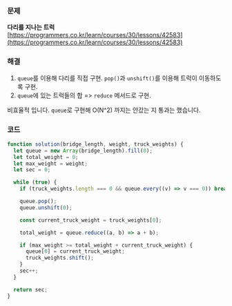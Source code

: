 ### 문제

**다리를 지나는 트럭** [https://programmers.co.kr/learn/courses/30/lessons/42583](https://programmers.co.kr/learn/courses/30/lessons/42583)

### 해결

1. `queue`를 이용해 다리를 직접 구현. `pop()`과 `unshift()`를 이용해 트럭이 이동하도록 구현.
2. `queue`에 있는 트럭들의 합 => `reduce` 메서드로 구현.

비효율적 입니다. `queue`로 구현해 O(N^2) 까지는 안갔는 지 통과는 했습니다.

### 코드

```javascript
function solution(bridge_length, weight, truck_weights) {
  let queue = new Array(bridge_length).fill(0);
  let total_weight = 0;
  let max_weight = weight;
  let sec = 0;

  while (true) {
    if (truck_weights.length === 0 && queue.every((v) => v === 0)) break;

    queue.pop();
    queue.unshift(0);

    const current_truck_weight = truck_weights[0];

    total_weight = queue.reduce((a, b) => a + b);

    if (max_weight >= total_weight + current_truck_weight) {
      queue[0] = current_truck_weight;
      truck_weights.shift();
    }
    sec++;
  }

  return sec;
}
```
